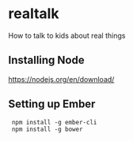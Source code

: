 # realtalk
How to talk to kids about real things

## Installing Node
https://nodejs.org/en/download/

## Setting up Ember
     npm install -g ember-cli
     npm install -g bower
